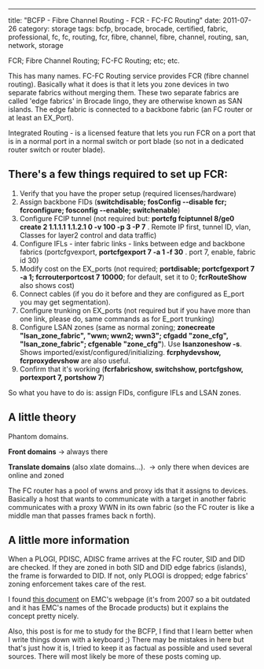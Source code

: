 ---
title: "BCFP - Fibre Channel Routing - FCR - FC-FC Routing"
date: 2011-07-26
category: storage
tags: bcfp, brocade, brocade, certified, fabric, professional, fc, fc, routing, fcr, fibre, channel, fibre, channel, routing, san, network, storage

FCR; Fibre Channel Routing; FC-FC Routing; etc; etc.

This has many names. FC-FC Routing service provides FCR (fibre channel routing). Basically what it does is that it lets you zone devices in two separate fabrics without merging them. These two separate fabrics are called 'edge fabrics' in Brocade lingo, they are otherwise known as SAN islands. The edge fabric is connected to a backbone fabric (an FC router or at least an EX\_Port).

Integrated Routing - is a licensed feature that lets you run FCR on a port that is in a normal port in a normal switch or port blade (so not in a dedicated router switch or router blade).

## There's a few things required to set up FCR:

1. Verify that you have the proper setup (required licenses/hardware)
2. Assign backbone FIDs (**switchdisable; fosConfig --disable fcr; fcrconfigure; fosconfig --enable; switchenable**)
3. Configure FCIP tunnel (not required but: **portcfg fciptunnel 8/ge0 create 2 1.1.1.1 1.1.2.1 0 -v 100 -p 3 -P 7** . Remote IP first, tunnel ID, vlan, Classes for layer2 control and data traffic)
4. Configure IFLs - inter fabric links - links between edge and backbone fabrics (portcfgvexport, **portcfgexport 7 -a 1 -f 30** . port 7, enable, fabric id 30)
5. Modify cost on the EX\_ports (not required; **portdisable; portcfgexport 7 -a 1; fcrrouterportcost 7 10000**; for default, set it to 0; **fcrRouteShow** also shows cost)
6. Connect cables (if you do it before and they are configured as E\_port you may get segmentation).
7. Configure trunking on EX\_ports (not required but if you have more than one link, please do, same commands as for E\_port trunking)
8. Configure LSAN zones (same as normal zoning; **zonecreate "lsan\_zone\_fabric", "wwn; wwn2; wwn3"; cfgadd "zone\_cfg", "lsan\_zone\_fabric"; cfgenable "zone\_cfg"**). Use **lsanzoneshow -s**. Shows imported/exist/configured/initializing. **fcrphydevshow, fcrproxydevshow** are also useful.
9. Confirm that it's working (**fcrfabricshow, switchshow, portcfgshow, portexport 7, portshow 7**)

So what you have to do is: assign FIDs, configure IFLs and LSAN zones. 

## A little theory

Phantom domains.

**Front domains** -> always there

**Translate domains** (also xlate domains...).  -> only there when devices are online and zoned

The FC router has a pool of wwns and proxy ids that it assigns to devices. Basically a host that wants to communicate with a target in another fabric communicates with a proxy WWN in its own fabric (so the FC router is like a middle man that passes frames back n forth).

## A little more information

When a PLOGI, PDISC, ADISC frame arrives at the FC router, SID and DID are checked. If they are zoned in both SID and DID edge fabrics (islands), the frame is forwarded to DID. If not, only PLOGI is dropped; edge fabrics' zoning enforcement takes care of the rest.

I found [this document](http://education.emc.com/main/common/documents/ks_articles/brocade_fibre_channel_routing.pdf "on emc.com and it's a pdf") on EMC's webpage (it's from 2007 so a bit outdated and it has EMC's names of the Brocade products) but it explains the concept pretty nicely.

Also, this post is for me to study for the BCFP, I find that I learn better when I write things down with a keyboard ;) There may be mistakes in here but that's just how it is, I tried to keep it as factual as possible and used several sources. There will most likely be more of these posts coming up.
